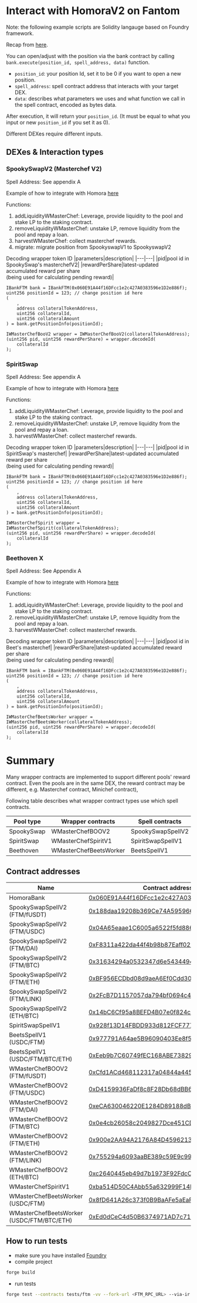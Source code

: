 # Interact with HomoraV2 on Fantom

Note: the following example scripts are Solidity langauge based on Foundry framework.

Recap from [here](../readme.md).

You can open/adjust with the position via the bank contract by calling `bank.execute(position_id, spell_address, data)` function.

- `position_id`: your position Id, set it to be 0 if you want to open a new position.
- `spell_address`: spell contract address that interacts with your target DEX.
- `data`: describes what parameters we uses and what function we call in the spell contract, encoded as bytes data.

After execution, it will return your `position_id`. (It must be equal to what you input or new `position_id` if you set it as 0).

Different DEXes require different inputs.

## DEXes & Interaction types

### SpookySwapV2 (Masterchef V2)

Spell Address: See appendix A

Example of how to integrate with Homora [here](../contracts/ftm/SpookySwapSpellV2IntegrationFtm.sol)

Functions:

1. addLiquidityWMasterChef: Leverage, provide liquidity to the pool and stake LP to the staking contract.
2. removeLiquidityWMasterChef: unstake LP, remove liquidity from the pool and repay a loan.
3. harvestWMasterChef: collect masterchef rewards.
4. migrate: migrate position from SpookyswapV1 to SpookyswapV2

Decoding wrapper token ID
|parameters|description|
|---|---|
|pid|pool id in SpookySwap's masterchefV2|
|rewardPerShare|latest-updated accumulated reward per share <br> (being used for calculating pending reward)|

```solidity=
IBankFTM bank = IBankFTM(0x060E91A44f16DFcc1e2c427A0383596e1D2e886f);
uint256 positionId = 123; // change position id here
(
    ,
    address collateralTokenAddress,
    uint256 collateralId,
    uint256 collateralAmount
) = bank.getPositionInfo(positionId);

IWMasterChefBooV2 wrapper = IWMasterChefBooV2(collateralTokenAddress);
(uint256 pid, uint256 rewardPerShare) = wrapper.decodeId(
    collateralId
);
```

### SpiritSwap

Spell Address: See appendix A

Example of how to integrate with Homora [here](../contracts/ftm/SpiritSwapSpellV1IntegrationFtm.sol)

Functions:

1. addLiquidityWMasterChef: Leverage, provide liquidity to the pool and stake LP to the staking contract.
2. removeLiquidityWMasterChef: unstake LP, remove liquidity from the pool and repay a loan.
3. harvestWMasterChef: collect masterchef rewards.

Decoding wrapper token ID
|parameters|description|
|---|---|
|pid|pool id in SpiritSwap's masterchef|
|rewardPerShare|latest-updated accumulated reward per share <br> (being used for calculating pending reward)|

```solidity=
IBankFTM bank = IBankFTM(0x060E91A44f16DFcc1e2c427A0383596e1D2e886f);
uint256 positionId = 123; // change position id here
(
    ,
    address collateralTokenAddress,
    uint256 collateralId,
    uint256 collateralAmount
) = bank.getPositionInfo(positionId);

IWMasterChefSpirit wrapper = IWMasterChefSpirit(collateralTokenAddress);
(uint256 pid, uint256 rewardPerShare) = wrapper.decodeId(
    collateralId
);
```

### Beethoven X

Spell Address: See Appendix A

Example of how to integrate with Homora [here](../contracts/ftm/BeetsSpellV1IntegrationFtm.sol)

Functions:

1. addLiquidityWMasterChef: Leverage, provide liquidity to the pool and stake LP to the staking contract.
2. removeLiquidityWMasterChef: unstake LP, remove liquidity from the pool and repay a loan.
3. harvestWMasterChef: collect masterchef rewards.

Decoding wrapper token ID
|parameters|description|
|---|---|
|pid|pool id in Beet's masterchef|
|rewardPerShare|latest-updated accumulated reward per share <br> (being used for calculating pending reward)|

```solidity=
IBankFTM bank = IBankFTM(0x060E91A44f16DFcc1e2c427A0383596e1D2e886f);
uint256 positionId = 123; // change position id here
(
    ,
    address collateralTokenAddress,
    uint256 collateralId,
    uint256 collateralAmount
) = bank.getPositionInfo(positionId);

IWMasterChefBeetsWorker wrapper = IWMasterChefBeetsWorker(collateralTokenAddress);
(uint256 pid, uint256 rewardPerShare) = wrapper.decodeId(
    collateralId
);
```

# Summary

Many wrapper contracts are implemented to support different pools' reward contract. Even the pools are in the same DEX, the reward contract may be different, e.g. Masterchef contract, Minichef contract),

Following table describes what wrapper contract types use which spell contracts.

| Pool type  | Wrapper contracts      | Spell contracts   |
| ---------- | ---------------------- | ----------------- |
| SpookySwap | WMasterChefBOOV2       | SpookySwapSpellV2 |
| SpiritSwap | WMasterChefSpiritV1    | SpiritSwapSpellV1 |
| Beethoven  | WMasterChefBeetsWorker | BeetsSpellV1      |

## Contract addresses

| Name                                      | Contract address                                                                                                     |
| ----------------------------------------- | -------------------------------------------------------------------------------------------------------------------- |
| HomoraBank                                | [0x060E91A44f16DFcc1e2c427A0383596e1D2e886f](https://ftmscan.com/address/0x060E91A44f16DFcc1e2c427A0383596e1D2e886f) |
| SpookySwapSpellV2 (FTM/fUSDT)             | [0x188daa19208b369Ce74A5959661dB003431f011c](https://ftmscan.com/address/0x188daa19208b369Ce74A5959661dB003431f011c) |
| SpookySwapSpellV2 (FTM/USDC)              | [0x04A65eaae1C6005a6522f5fd886F53Fce9F8a895](https://ftmscan.com/address/0x04A65eaae1C6005a6522f5fd886F53Fce9F8a895) |
| SpookySwapSpellV2 (FTM/DAI)               | [0xF8311a422da44f4b98b87Eaff02EcDEA506d608c](https://ftmscan.com/address/0xF8311a422da44f4b98b87Eaff02EcDEA506d608c) |
| SpookySwapSpellV2 (FTM/BTC)               | [0x31634294a0532347d6e543449436B2aB4d20C48C](https://ftmscan.com/address/0x31634294a0532347d6e543449436B2aB4d20C48C) |
| SpookySwapSpellV2 (FTM/ETH)               | [0xBF956ECDbd08d9aeA6Ef0Cdd305d054859EBc130](https://ftmscan.com/address/0xBF956ECDbd08d9aeA6Ef0Cdd305d054859EBc130) |
| SpookySwapSpellV2 (FTM/LINK)              | [0x2FcB7D1157057da794bf0694c40948Ce4DC1fB90](https://ftmscan.com/address/0x2FcB7D1157057da794bf0694c40948Ce4DC1fB90) |
| SpookySwapSpellV2 (ETH/BTC)               | [0x14bC6Cf95a8BEFD4B07e0f824c60bC1401fE9D23](https://ftmscan.com/address/0x14bC6Cf95a8BEFD4B07e0f824c60bC1401fE9D23) |
| SpiritSwapSpellV1                         | [0x928f13D14FBDD933d812FCF777D9e18397D425de](https://ftmscan.com/address/0x928f13D14FBDD933d812FCF777D9e18397D425de) |
| BeetsSpellV1 (USDC/FTM)                   | [0x977791A64ae5B96090403Ee8f529934DFf7fb662](https://ftmscan.com/address/0x977791A64ae5B96090403Ee8f529934DFf7fb662) |
| BeetsSpellV1 (USDC/FTM/BTC/ETH)           | [0xEeb9b7C60749fEC168ABE7382981428D6ac00C2F](https://ftmscan.com/address/0xEeb9b7C60749fEC168ABE7382981428D6ac00C2F) |
| WMasterChefBOOV2 (FTM/fUSDT)              | [0xCfd1ACd468112317a04844a445106B23169C38d4](https://ftmscan.com/address/0xCfd1ACd468112317a04844a445106B23169C38d4) |
| WMasterChefBOOV2 (FTM/USDC)               | [0xD4159936FaDf8c8F28Db68dBB67bC5afE978A82c](https://ftmscan.com/address/0xD4159936FaDf8c8F28Db68dBB67bC5afE978A82c) |
| WMasterChefBOOV2 (FTM/DAI)                | [0xeCA630046220E1284D89188dBb4f17328E83fA7a](https://ftmscan.com/address/0xeCA630046220E1284D89188dBb4f17328E83fA7a) |
| WMasterChefBOOV2 (FTM/BTC)                | [0x0e4cb26058c2049827Dce451CD4170F55031adAE](https://ftmscan.com/address/0x0e4cb26058c2049827Dce451CD4170F55031adAE) |
| WMasterChefBOOV2 (FTM/ETH)                | [0x900e2AA94A2176A84D45962132f7898861aaCa26](https://ftmscan.com/address/0x900e2AA94A2176A84D45962132f7898861aaCa26) |
| WMasterChefBOOV2 (FTM/LINK)               | [0x755294a6093aaBE389c59E9c9937Cf7D614e7D0a](https://ftmscan.com/address/0x755294a6093aaBE389c59E9c9937Cf7D614e7D0a) |
| WMasterChefBOOV2 (ETH/BTC)                | [0xc2640445eb49d7b1973F92FdcCb1188a29ad1C7F](https://ftmscan.com/address/0xc2640445eb49d7b1973F92FdcCb1188a29ad1C7F) |
| WMasterChefSpiritV1                       | [0xba514D50C4Abb55a632999F14F71F9a189B22C7d](https://ftmscan.com/address/0xba514D50C4Abb55a632999F14F71F9a189B22C7d) |
| WMasterChefBeetsWorker (USDC/FTM)         | [0x8fD641A26c373f0B9BaAFe5aEaFCC977458b6153](https://ftmscan.com/address/0x8fD641A26c373f0B9BaAFe5aEaFCC977458b6153) |
| WMasterChefBeetsWorker (USDC/FTM/BTC/ETH) | [0xEd0dCeC4d50B6374971AD7c7180f80775eAFf1eF](https://ftmscan.com/address/0xEd0dCeC4d50B6374971AD7c7180f80775eAFf1eF) |

## How to run tests

- make sure you have installed [Foundry](https://book.getfoundry.sh/getting-started/installation)
- compile project

```sh
forge build
```

- run tests

```sh
forge test --contracts tests/ftm -vv --fork-url <FTM_RPC_URL> --via-ir
```

